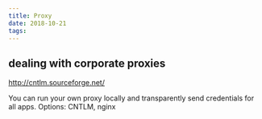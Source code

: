 ```yaml
---
title: Proxy
date: 2018-10-21
tags:
---
```


## dealing with corporate proxies

http://cntlm.sourceforge.net/

You can run your own proxy locally and transparently send credentials for all apps. Options: CNTLM, nginx

